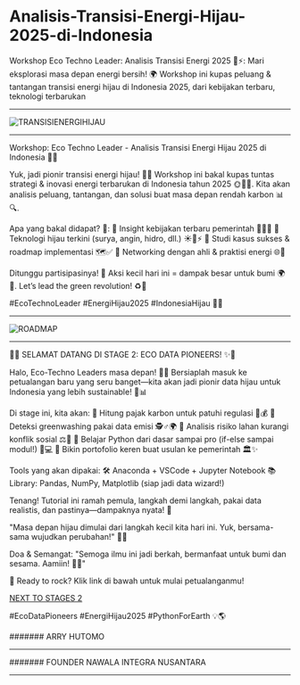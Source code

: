# Analisis-Transisi-Energi-Hijau-2025-di-Indonesia
Workshop Eco Techno Leader: Analisis Transisi Energi 2025 🌱⚡: Mari eksplorasi masa depan energi bersih! 🌍 Workshop ini kupas peluang &amp; tantangan transisi energi hijau di Indonesia 2025, dari kebijakan terbaru, teknologi terbarukan


---
![TRANSISIENERGIHIJAU](https://github.com/arry-hutomo/Analisis-Transisi-Energi-Hijau-2025-di-Indonesia/blob/main/TRANSISI%20ENERGI%20HIJAU.png)

---

Workshop: Eco Techno Leader - Analisis Transisi Energi Hijau 2025 di Indonesia 🌱💡

Yuk, jadi pionir transisi energi hijau! 🚀✨ Workshop ini bakal kupas tuntas strategi & inovasi energi terbarukan di Indonesia tahun 2025 🌞🌊💨. Kita akan analisis peluang, tantangan, dan solusi buat masa depan rendah karbon 📊🔍.

Apa yang bakal didapat? 🎁:
🔸 Insight kebijakan terbaru pemerintah 📜🇮🇩
🔸 Teknologi hijau terkini (surya, angin, hidro, dll.) ☀️🍃⚡
🔸 Studi kasus sukses & roadmap implementasi 🗺️✅
🔸 Networking dengan ahli & praktisi energi 🌐🤝

Ditunggu partisipasinya! 🎉 Aksi kecil hari ini = dampak besar untuk bumi 🌍💚. Let’s lead the green revolution! ♻️🚀

#EcoTechnoLeader #EnergiHijau2025 #IndonesiaHijau 🌿✨

---

![ROADMAP](https://github.com/arry-hutomo/Analisis-Transisi-Energi-Hijau-2025-di-Indonesia/blob/main/ROADMAP.png)

---
🌟✨ SELAMAT DATANG DI STAGE 2: ECO DATA PIONEERS! ✨🌟

Halo, Eco-Techno Leaders masa depan! 🎉🌱 Bersiaplah masuk ke petualangan baru yang seru banget—kita akan jadi pionir data hijau untuk Indonesia yang lebih sustainable! 💚📊

Di stage ini, kita akan:
🔹 Hitung pajak karbon untuk patuhi regulasi 📜💰
🔹 Deteksi greenwashing pakai data emisi 🕵️♂️🌍
🔹 Analisis risiko lahan kurangi konflik sosial ⚖️🚜
🔹 Belajar Python dari dasar sampai pro (if-else sampai modul!) 🐍💻
🔹 Bikin portofolio keren buat usulan ke pemerintah 🏛️✨

Tools yang akan dipakai:
🛠️ Anaconda + VSCode + Jupyter Notebook
📚 Library: Pandas, NumPy, Matplotlib (siap jadi data wizard!)

Tenang! Tutorial ini ramah pemula, langkah demi langkah, pakai data realistis, dan pastinya—dampaknya nyata! 🚀

"Masa depan hijau dimulai dari langkah kecil kita hari ini. Yuk, bersama-sama wujudkan perubahan!" 🌿🙌

Doa & Semangat:
"Semoga ilmu ini jadi berkah, bermanfaat untuk bumi dan sesama. Aamiin! 🤲✨"


📌 Ready to rock? Klik link di bawah untuk mulai petualanganmu!

[NEXT TO STAGES 2](https://arry-hutomo.github.io/Analisis-Transisi-Energi-Hijau-2025-di-Indonesia/)

#EcoDataPioneers #EnergiHijau2025 #PythonForEarth 💡🌎


####### ARRY HUTOMO
________________________________________
####### FOUNDER NAWALA INTEGRA NUSANTARA

---
